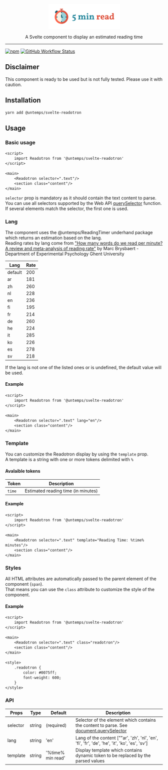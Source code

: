 <p align="center">
    <img src="assets/svelte-readotron.png" alt="svelte-readotron" height="79"/>
</p>
<p align="center">
    A Svelte component to display an estimated reading time
</p>

---

[![npm](https://img.shields.io/npm/v/@untemps/svelte-readotron?style=for-the-badge)](https://www.npmjs.com/package/@untemps/svelte-readotron)
[![GitHub Workflow Status](https://img.shields.io/github/workflow/status/untemps/svelte-readotron/deploy?style=for-the-badge)](https://github.com/untemps/svelte-readotron/actions)

## Disclaimer

This component is ready to be used but is not fully tested. Please use it with caution.

## Installation

```bash
yarn add @untemps/svelte-readotron
```

## Usage

### Basic usage

```sveltehtml
<script>
    import Readotron from '@untemps/svelte-readotron'
</script>

<main>
    <Readotron selector=".text"/>
    <section class="content"/>
</main>
```

`selector` prop is mandatory as it should contain the text content to parse.  
You can use all selectors supported by the Web API [querySelector](https://developer.mozilla.org/fr/docs/Web/API/Document/querySelector) function.  
If several elements match the selector, the first one is used.

### Lang

The component uses the @untemps/ReadingTimer underhand package which returns an estimation based on the lang.  
Reading rates by lang come from ["How many words do we read per minute? A review and meta-analysis of reading rate"](https://osf.io/4nv9f/) by  Marc Brysbaert - Department of Experimental Psychology Ghent University

| Lang      | Rate  |
| --------- | ------|
| default   | 200   |
| ar        | 181   |
| zh        | 260   |
| nl        | 228   |
| en        | 236   | 
| fi        | 195   |
| fr        | 214   |
| de        | 260   |
| he        | 224   |
| it        | 285   |
| ko        | 226   |
| es        | 278   |
| sv        | 218   |

If the lang is not one of the listed ones or is undefined, the default value will be used.

#### Example

```sveltehtml
<script>
    import Readotron from '@untemps/svelte-readotron'
</script>

<main>
    <Readotron selector=".text" lang="en"/>
    <section class="content"/>
</main>
```

### Template

You can customize the Readotron display by using the `template` prop.  
A template is a string with one or more tokens delimited with `%`

#### Avalaible tokens

| Token         | Description                                                                                                      |
| ------------- | ---------------------------------------------------------------------------------------------------------------- |
| `time`        | Estimated reading time (in minutes)                                                                              |

#### Example

```sveltehtml
<script>
    import Readotron from '@untemps/svelte-readotron'
</script>

<main>
    <Readotron selector=".text" template="Reading Time: %time% minutes"/>
	<section class="content"/>
</main>
```

### Styles

All HTML attributes are automatically passed to the parent element of the component (`span`).  
That means you can use the `class` attribute to customize the style of the component.

#### Example

```sveltehtml
<script>
    import Readotron from '@untemps/svelte-readotron'
</script>

<main>
    <Readotron selector=".text" class="readotron"/>
    <section class="content"/>
</main>

<style>
    .readotron {
        color: #0075ff;
        font-weight: 600;
    }
</style>
```

### API

| Props         | Type              | Default              | Description                                                                                                                                                       |
| ------------- | ----------------- | -------------------- | ----------------------------------------------------------------------------------------------------------------------------------------------------------------- |
| selector      | string            | (required)           | Selector of the element which contains the content to parse. See [document.querySelector](https://developer.mozilla.org/fr/docs/Web/API/Document/querySelector)   |
| lang          | string            | 'en'                 | Lang of the content [""ar', 'zh', 'nl', 'en', 'fi', 'fr', 'de', 'he', 'it', 'ko', 'es', 'sv']                                                                     |
| template      | string            | '%time% min read'    | Display template which contains dynamic token to be replaced by the parsed values                                                                                 |
